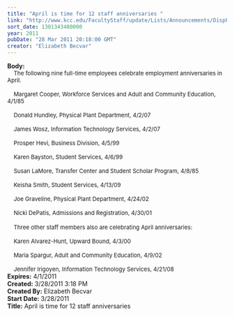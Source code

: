 ```yaml
---
title: "April is time for 12 staff anniversaries "
link: "http://www.kcc.edu/FacultyStaff/update/Lists/Announcements/DispForm.aspx?ID=185"
sort_date: 1301343480000
year: 2011
pubDate: "28 Mar 2011 20:18:00 GMT"
creator: "Elizabeth Becvar"
---
```


<div><b>Body:</b> <div class=ExternalClassE92A6ED1D8174AD3B5C647ED4AF8EB67><div><font size=2>    The following nine full-time employees celebrate employment anniversaries in April.</font></div><font size=2>
<div><br>    Margaret Cooper, Workforce Services and Adult and Community Education, 4/1/85</div>
<div><br>    Donald Hundley, Physical Plant Department, 4/2/07</div>
<div><br>    James Wosz, Information Technology Services, 4/2/07</div>
<div><br>    Prosper Hevi, Business Division, 4/5/99</div>
<div><br>    Karen Bayston, Student Services, 4/6/99</div>
<div><br>    Susan LaMore, Transfer Center and Student Scholar Program, 4/8/85</div>
<div><br>    Keisha Smith, Student Services, 4/13/09</div>
<div><br>    Joe Graveline, Physical Plant Department, 4/24/02</div>
<div><br>    Nicki DePatis, Admissions and Registration, 4/30/01</div>
<div></font> </div>
<div><font size=2>    Three other staff members also are celebrating April anniversaries:</font></div><font size=2>
<div><br>    Karen Alvarez-Hunt, Upward Bound, 4/3/00</div>
<div><br>    Maria Spargur, Adult and Community Education, 4/9/02</div>
<div><br>    Jennifer Irigoyen, Information Technology Services, 4/21/08 </font></div></div></div>
<div><b>Expires:</b> 4/1/2011</div>
<div><b>Created:</b> 3/28/2011 3:18 PM</div>
<div><b>Created By:</b> Elizabeth Becvar</div>
<div><b>Start Date:</b> 3/28/2011</div>
<div><b>Title:</b> April is time for 12 staff anniversaries </div>

